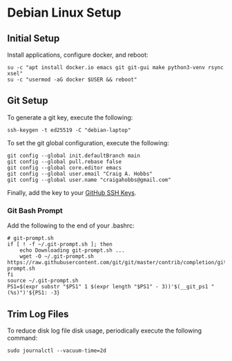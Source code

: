 # Debian Linux Setup


## Initial Setup

Install applications, configure docker, and reboot:

~~~
su -c "apt install docker.io emacs git git-gui make python3-venv rsync xsel"
su -c "usermod -aG docker $USER && reboot"
~~~


## Git Setup

To generate a git key, execute the following:

~~~
ssh-keygen -t ed25519 -C "debian-laptop"
~~~

To set the git global configuration, execute the following:

~~~
git config --global init.defaultBranch main
git config --global pull.rebase false
git config --global core.editor emacs
git config --global user.email "Craig A. Hobbs"
git config --global user.name "craigahobbs@gmail.com"
~~~

Finally, add the key to your [GitHub SSH Keys](https://github.com/settings/keys).


### Git Bash Prompt

Add the following to the end of your .bashrc:

~~~
# git-prompt.sh
if [ ! -f ~/.git-prompt.sh ]; then
    echo Downloading git-prompt.sh ...
    wget -O ~/.git-prompt.sh https://raw.githubusercontent.com/git/git/master/contrib/completion/git-prompt.sh
fi
source ~/.git-prompt.sh
PS1=$(expr substr "$PS1" 1 $(expr length "$PS1" - 3))'$(__git_ps1 " (%s)")'${PS1: -3}
~~~


## Trim Log Files

To reduce disk log file disk usage, periodically execute the following command:

~~~
sudo journalctl --vacuum-time=2d
~~~
